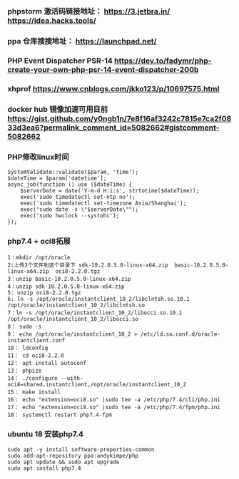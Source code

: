 ### phpstorm 激活码链接地址： https://3.jetbra.in/    https://idea.hacks.tools/
### ppa 仓库搜搜地址： https://launchpad.net/
### PHP Event Dispatcher PSR-14   https://dev.to/fadymr/php-create-your-own-php-psr-14-event-dispatcher-200b
### xhprof  https://www.cnblogs.com/jkko123/p/10697575.html
### docker hub 镜像加速可用目前    https://gist.github.com/y0ngb1n/7e8f16af3242c7815e7ca2f0833d3ea6?permalink_comment_id=5082662#gistcomment-5082662

### PHP修改linux时间
```
SystemValidate::validate($param, 'time');
$dateTime = $param['datetime'];
async_job(function () use ($dateTime) {
    $serverDate = date('Y-m-d H:i:s', strtotime($dateTime));
    exec('sudo timedatectl set-ntp no');
    exec('sudo timedatectl set-timezone Asia/Shanghai');
    exec("sudo date -s \"$serverDate\"");
    exec('sudo hwclock --systohc');
});
```

### php7.4 + oci8拓展
```
1：mkdir /opt/oracle
2:上传3个文件到这个目录下 sdk-10.2.0.5.0-linux-x64.zip  basic-10.2.0.5.0-linux-x64.zip  oci8-2.2.0.tgz
3：unzip basic-10.2.0.5.0-linux-x64.zip
4：unzip sdk-10.2.0.5.0-linux-x64.zip
5: unzip oci8-2.2.0.tgz
6: ln -s /opt/oracle/instantclient_10_2/libclntsh.so.10.1 /opt/oracle/instantclient_10_2/libclntsh.so
7：ln -s /opt/oracle/instantclient_10_2/libocci.so.10.1 /opt/oracle/instantclient_10_2/libocci.so
8： sudo -s
9： echo /opt/oracle/instantclient_10_2 > /etc/ld.so.conf.d/oracle-instantclient.conf
10： ldconfig
11： cd oci8-2.2.0
12： apt install autoconf
13： phpize
14： ./configure --with-oci8=shared,instantclient,/opt/oracle/instantclient_10_2
15： make install
16： echo "extension=oci8.so" |sudo tee -a /etc/php/7.4/cli/php.ini
17： echo "extension=oci8.so" |sudo tee -a /etc/php/7.4/fpm/php.ini
18： systemctl restart php7.4-fpm

```

### ubuntu 18 安装php7.4
```
sudo apt -y install software-properties-common
sudo add-apt-repository ppa:andykimpe/php
sudo apt update && sudo apt upgrade
sudo apt install php7.4
```
